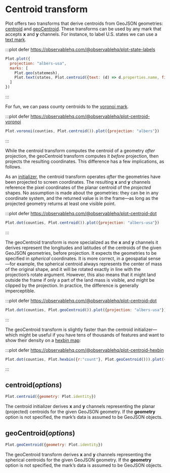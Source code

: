 <script setup>

import * as Plot from "@observablehq/plot";
import * as d3 from "d3";
import * as topojson from "topojson-client";
import {computed, shallowRef, onMounted} from "vue";

const us = shallowRef(null);
const countymesh = computed(() => us.value ? topojson.mesh(us.value, us.value.objects.counties) : {type: null});
const statemesh = computed(() => us.value ? topojson.mesh(us.value, us.value.objects.states) : {type: null});
const states = computed(() => us.value ? topojson.feature(us.value, us.value.objects.states).features : []);
const counties = computed(() => us.value ? topojson.feature(us.value, us.value.objects.counties).features : []);

onMounted(() => {
  d3.json("../data/us-counties-10m.json").then((data) => (us.value = data));
});

</script>

# Centroid transform

Plot offers two transforms that derive centroids from GeoJSON geometries: [centroid](#centroid-options) and [geoCentroid](#geocentroid-options). These transforms can be used by any mark that accepts **x** and **y** channels. For instance, to label U.S. states we can use a [text mark](../marks/text.md).

:::plot defer https://observablehq.com/@observablehq/plot-state-labels
```js
Plot.plot({
  projection: "albers-usa",
  marks: [
    Plot.geo(statemesh),
    Plot.text(states, Plot.centroid({text: (d) => d.properties.name, fill: "currentColor", stroke: "var(--vp-c-bg)"}))
  ]
})
```
:::

For fun, we can pass county centroids to the [voronoi mark](../marks/delaunay.md).

:::plot defer https://observablehq.com/@observablehq/plot-centroid-voronoi
```js
Plot.voronoi(counties, Plot.centroid()).plot({projection: "albers"})
```
:::

While the centroid transform computes the centroid of a geometry _after_ projection, the geoCentroid transform computes it _before_ projection, then projects the resulting coordinates. This difference has a few implications, as follows.

As an [initializer](../features/transforms.md#initializers), the centroid transform operates _after_ the geometries have been projected to screen coordinates. The resulting **x** and **y** channels reference the pixel coordinates of the planar centroid of the _projected_ shapes. No assumption is made about the geometries: they can be in any coordinate system, and the returned value is in the frame—as long as the projected geometry returns at least one visible point.

:::plot defer https://observablehq.com/@observablehq/plot-centroid-dot
```js
Plot.dot(counties, Plot.centroid()).plot({projection: "albers-usa"})
```
:::


The geoCentroid transform is more specialized as the **x** and **y** channels it derives represent the longitudes and latitudes of the centroids of the given GeoJSON geometries, before projection. It expects the geometries to be specified in _spherical_ coordinates. It is more correct, in a geospatial sense—for example, the spherical centroid always represents the center of mass of the original shape, and it will be rotated exactly in line with the projection’s rotate argument. However, this also means that it might land outside the frame if only a part of the land mass is visible, and might be clipped by the projection. In practice, the difference is generally imperceptible.

:::plot defer https://observablehq.com/@observablehq/plot-centroid-dot
```js
Plot.dot(counties, Plot.geoCentroid()).plot({projection: "albers-usa"})
```
:::

The geoCentroid transform is slightly faster than the centroid initializer—which might be useful if you have tens of thousands of features and want to show their density on a [hexbin map](../transforms/hexbin.md):

:::plot defer https://observablehq.com/@observablehq/plot-centroid-hexbin
```js
Plot.dot(counties, Plot.hexbin({r:"count"}, Plot.geoCentroid())).plot({projection: "albers"})
```
:::

## centroid(*options*)

```js
Plot.centroid({geometry: Plot.identity})
```

The centroid initializer derives **x** and **y** channels representing the planar (projected) centroids for the given GeoJSON geometry. If the **geometry** option is not specified, the mark’s data is assumed to be GeoJSON objects.

## geoCentroid(*options*)

```js
Plot.geoCentroid({geometry: Plot.identity})
```

The geoCentroid transform derives **x** and **y** channels representing the spherical centroids for the given GeoJSON geometry. If the **geometry** option is not specified, the mark’s data is assumed to be GeoJSON objects.
